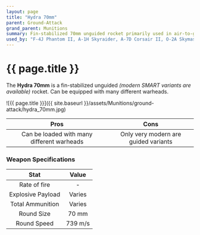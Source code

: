 ```yaml
---
layout: page
title: "Hydra 70mm"
parent: Ground-Attack
grand_parent: Munitions
summary: Fin-stabilized 70mm unguided rocket primarily used in air-to-ground attacks.
used_by: "F-4J Phantom II, A-1H Skyraider, A-7D Corsair II, O-2A Skymaster, A-6A Intruder, AH-1G Cobra"
---
```


# {{ page.title }}

The **Hydra 70mm** is a fin-stabilized unguided *(modern SMART variants are available)* rocket. Can be equipped with many different warheads.

![{{ page.title }}]({{ site.baseurl }}/assets/Munitions/ground-attack/hydra_70mm.jpg)

| Pros | Cons |
| :---: | :---: |
| Can be loaded with many different warheads | Only very modern are guided variants |

### Weapon Specifications

| Stat | Value |
|:-----:|:-----:|
| Rate of fire | - |
| Explosive Payload | Varies |
| Total Ammunition | Varies |
| Round Size | 70 mm  |
| Round Speed | 739 m/s |
